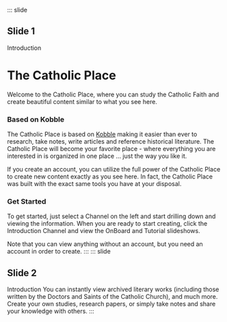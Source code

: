 ::: slide
## Slide 1
Introduction
# The Catholic Place

Welcome to the Catholic Place, where you can study the Catholic Faith and create beautiful content similar to what you see here. 



### Based on Kobble
The Catholic Place is based on [Kobble](https://kobble.io) making it easier than ever to research, take notes, write articles and reference historical literature. The Catholic Place will become your favorite place - where everything you are interested in is organized in one place ... just the way you like it.

If you create an account, you can utilize the full power of the Catholic Place to create new content exactly as you see here. In fact, the Catholic Place was built with the exact same tools you have at your disposal. 

### Get Started
To get started, just select a Channel on the left and start drilling down and viewing the information. When you are ready to start creating, click the Introduction Channel and view the OnBoard and Tutorial slideshows.

Note that you can view anything without an account, but you need an account in order to create.
:::
::: slide
## Slide 2
Introduction
You can instantly view archived literary works (including those written by the Doctors and Saints of the Catholic Church), and much more. Create your own studies, research papers, or simply take notes and share your knowledge with others.
:::
